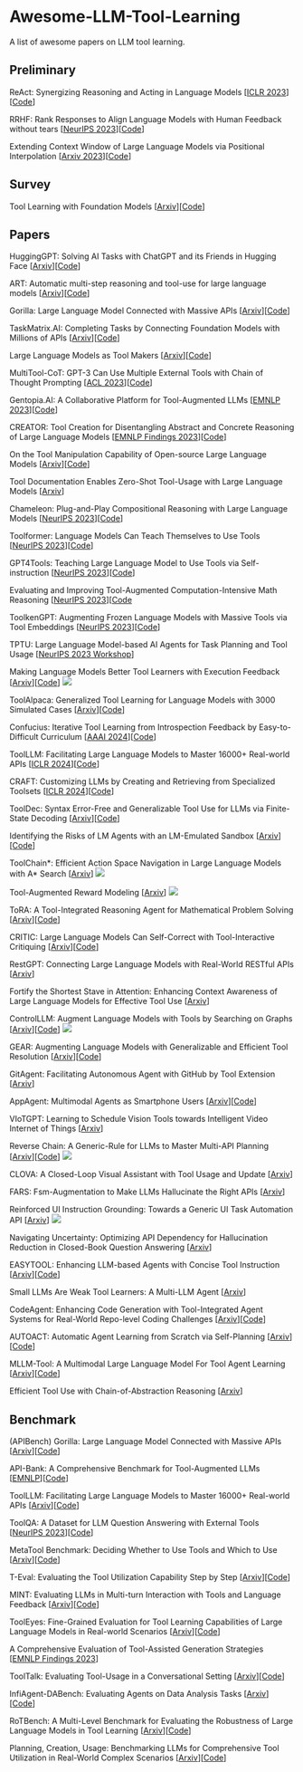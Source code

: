 # Awesome-LLM-Tool-Learning
A list of awesome papers on LLM tool learning.

## Preliminary
ReAct: Synergizing Reasoning and Acting in Language Models [[ICLR 2023](cmt3.research.microsoft.com/AAAI2024/Submission/MetaReviews/14045)][[Code](https://github.com/ysymyth/ReAct)]

RRHF: Rank Responses to Align Language Models with Human Feedback without tears [[NeurIPS 2023](https://arxiv.org/abs/2304.05302)][[Code](https://github.com/ganjinzero/rrhf)]

Extending Context Window of Large Language Models via Positional Interpolation [[Arxiv 2023](https://arxiv.org/abs/2306.15595)][[Code](https://github.com/ymcui/chinese-llama-alpaca-2)]

## Survey
Tool Learning with Foundation Models [[Arxiv](https://arxiv.org/abs/2304.08354)][[Code](https://github.com/openbmb/bmtools)]

## Papers
HuggingGPT: Solving AI Tasks with ChatGPT and its Friends in Hugging Face [[Arxiv](https://arxiv.org/abs/2303.17580)][[Code](https://github.com/microsoft/JARVIS)]

ART: Automatic multi-step reasoning and tool-use for large language models [[Arxiv](https://arxiv.org/abs/2303.09014)][[Code](https://github.com/guidance-ai/guidance)] 

Gorilla: Large Language Model Connected with Massive APIs [[Arxiv](https://arxiv.org/abs/2305.15334)][[Code](https://github.com/ShishirPatil/gorilla)]

TaskMatrix.AI: Completing Tasks by Connecting Foundation Models with Millions of APIs [[Arxiv](https://arxiv.org/abs/2303.16434)][[Code](https://github.com/moymix/TaskMatrix)]

Large Language Models as Tool Makers [[Arxiv](https://arxiv.org/abs/2305.17126)][[Code](https://github.com/ctlllll/llm-toolmaker)]

MultiTool-CoT: GPT-3 Can Use Multiple External Tools with Chain of Thought Prompting [[ACL 2023](https://arxiv.org/pdf/2305.16896.pdf)][[Code](https://github.com/InabaTatsuro/MultiTool-CoT)]

Gentopia.AI: A Collaborative Platform for Tool-Augmented LLMs [[EMNLP 2023](https://aclanthology.org/2023.emnlp-demo.20/)][[Code](https://github.com/Gentopia-AI/Gentopia)]

CREATOR: Tool Creation for Disentangling Abstract and Concrete Reasoning of Large Language Models [[EMNLP Findings 2023](https://aclanthology.org/2023.findings-emnlp.462.pdf)][[Code](https://github.com/qiancheng0/creator)]

On the Tool Manipulation Capability of Open-source Large Language Models [[Arxiv](https://arxiv.org/abs/2305.16504)][[Code](https://github.com/sambanova/toolbench)]

Tool Documentation Enables Zero-Shot Tool-Usage with Large Language Models [[Arxiv](https://arxiv.org/pdf/2308.00675.pdf)]

Chameleon: Plug-and-Play Compositional Reasoning with Large Language Models [[NeurIPS 2023](https://arxiv.org/abs/2304.09842)][[Code](https://github.com/lupantech/chameleon-llm)]

Toolformer: Language Models Can Teach Themselves to Use Tools [[NeurIPS 2023](https://arxiv.org/abs/2302.04761)][[Code](https://github.com/lucidrains/toolformer-pytorch)]

GPT4Tools: Teaching Large Language Model to Use Tools via Self-instruction [[NeurIPS 2023](https://arxiv.org/abs/2305.18752)][[Code](https://github.com/AILab-CVC/GPT4Tools)]

Evaluating and Improving Tool-Augmented Computation-Intensive Math Reasoning [[NeurIPS 2023](https://arxiv.org/abs/2306.02408)][[Code](https://github.com/rucaibox/carp)

ToolkenGPT: Augmenting Frozen Language Models with Massive Tools via Tool Embeddings [[NeurIPS 2023](https://arxiv.org/abs/2305.11554)][[Code](https://github.com/Ber666/ToolkenGPT)]

TPTU: Large Language Model-based AI Agents for Task Planning and Tool Usage [[NeurIPS 2023 Workshop](https://arxiv.org/abs/2308.03427)]

Making Language Models Better Tool Learners with Execution Feedback [[Arxiv](https://arxiv.org/abs/2305.13068)][[Code](https://github.com/zjunlp/trice)] ![](https://img.shields.io/badge/RL-orange)

ToolAlpaca: Generalized Tool Learning for Language Models with 3000 Simulated Cases [[Arxiv](https://arxiv.org/abs/2306.05301)][[Code](https://github.com/tangqiaoyu/ToolAlpaca)]

Confucius: Iterative Tool Learning from Introspection Feedback by Easy-to-Difficult Curriculum [[AAAI 2024](https://arxiv.org/abs/2308.14034)][[Code](https://github.com/shizhl/Confucius)]

ToolLLM: Facilitating Large Language Models to Master 16000+ Real-world APIs [[ICLR 2024](https://arxiv.org/pdf/2307.16789.pdf)][[Code](https://github.com/openbmb/toolbench)]

CRAFT: Customizing LLMs by Creating and Retrieving from Specialized Toolsets [[ICLR 2024](https://arxiv.org/abs/2309.17428)][[Code](https://github.com/lifan-yuan/craft)]

ToolDec: Syntax Error-Free and Generalizable Tool Use for LLMs via Finite-State Decoding [[Arxiv](https://arxiv.org/abs/2310.07075)][[Code](https://github.com/chenhongqiao/tooldec)]

Identifying the Risks of LM Agents with an LM-Emulated Sandbox [[Arxiv](https://arxiv.org/pdf/2309.15817.pdf)][[Code](https://github.com/ryoungj/ToolEmu)]

ToolChain*: Efficient Action Space Navigation in Large Language Models with A* Search [[Arxiv](https://arxiv.org/pdf/2310.13227v1.pdf)] ![](https://img.shields.io/badge/Planning-green)

Tool-Augmented Reward Modeling [[Arxiv](https://arxiv.org/abs/2310.01045)] ![](https://img.shields.io/badge/RL-orange)

ToRA: A Tool-Integrated Reasoning Agent for Mathematical Problem Solving [[Arxiv](https://arxiv.org/abs/2309.17452)][[Code](https://github.com/microsoft/ToRA)]

CRITIC: Large Language Models Can Self-Correct with Tool-Interactive Critiquing [[Arxiv](https://arxiv.org/pdf/2305.11738.pdf)][[Code](https://github.com/microsoft/ProphetNet/tree/master/CRITIC)]

RestGPT: Connecting Large Language Models with Real-World RESTful APIs [[Arxiv](https://arxiv.org/abs/2306.06624)]

Fortify the Shortest Stave in Attention: Enhancing Context Awareness of Large Language Models for Effective Tool Use [[Arxiv](https://arxiv.org/abs/2312.04455)]

ControlLLM: Augment Language Models with Tools by Searching on Graphs [[Arxiv](https://arxiv.org/pdf/2310.17796.pdf)][[Code](https://github.com/opengvlab/controlllm)] ![](https://img.shields.io/badge/Planning-green)

GEAR: Augmenting Language Models with Generalizable and Efficient Tool Resolution [[Arxiv](https://arxiv.org/abs/2307.08775)][[Code](https://github.com/yining610/gear)]

GitAgent: Facilitating Autonomous Agent with GitHub by Tool Extension [[Arxiv](https://arxiv.org/pdf/2312.17294.pdf)]

AppAgent: Multimodal Agents as Smartphone Users [[Arxiv](https://arxiv.org/abs/2312.13771)][[Code](https://github.com/mnotgod96/AppAgent?tab=readme-ov-file)]

VIoTGPT: Learning to Schedule Vision Tools towards Intelligent Video Internet of Things [[Arxiv](https://arxiv.org/abs/2312.00401)]

Reverse Chain: A Generic-Rule for LLMs to Master Multi-API Planning [[Arxiv](https://arxiv.org/pdf/2310.04474.pdf)][[Code](https://github.com/ASK-03/Reverse-Chain)] ![](https://img.shields.io/badge/Planning-green)

CLOVA: A Closed-Loop Visual Assistant with Tool Usage and Update [[Arxiv](https://arxiv.org/abs/2312.10908)]

FARS: Fsm-Augmentation to Make LLMs Hallucinate the Right APIs [[Arxiv](https://openreview.net/pdf/847a1c7446716c28f2c9c63fa1d7bf07d02e7757.pdf)]

Reinforced UI Instruction Grounding: Towards a Generic UI Task Automation API [[Arxiv](https://arxiv.org/pdf/2310.04716.pdf)] ![](https://img.shields.io/badge/RL-orange)

Navigating Uncertainty: Optimizing API Dependency for Hallucination Reduction in Closed-Book Question Answering [[Arxiv](https://arxiv.org/abs/2401.01780)]

EASYTOOL: Enhancing LLM-based Agents with Concise Tool Instruction [[Arxiv](https://arxiv.org/abs/2401.06201)][[Code](https://github.com/microsoft/JARVIS/tree/main/easytool)]

Small LLMs Are Weak Tool Learners: A Multi-LLM Agent [[Arxiv](https://arxiv.org/abs/2401.07324)]

CodeAgent: Enhancing Code Generation with Tool-Integrated Agent Systems for Real-World Repo-level Coding Challenges [[Arxiv](https://arxiv.org/abs/2401.07339)][[Code](https://github.com/zkcpku/CodeAgent)]

AUTOACT: Automatic Agent Learning from Scratch via Self-Planning [[Arxiv](https://arxiv.org/abs/2401.05268)][[Code](https://github.com/zjunlp/autoact)]

MLLM-Tool: A Multimodal Large Language Model For Tool Agent Learning  [[Arxiv](https://arxiv.org/abs/2401.10727)][[Code](https://github.com/MLLM-Tool/MLLM-Tool)]

Efficient Tool Use with Chain-of-Abstraction Reasoning [[Arxiv](https://arxiv.org/pdf/2401.17464v1.pdf)]


## Benchmark
(APIBench) Gorilla: Large Language Model Connected with Massive APIs [[Arxiv](https://arxiv.org/abs/2305.15334)][[Code](https://github.com/ShishirPatil/gorilla)]

API-Bank: A Comprehensive Benchmark for Tool-Augmented LLMs [[EMNLP](https://arxiv.org/abs/2304.08244)][[Code](https://github.com/AlibabaResearch/DAMO-ConvAI/tree/main/api-bank)]

ToolLLM: Facilitating Large Language Models to Master 16000+ Real-world APIs [[Arxiv](https://arxiv.org/pdf/2307.16789.pdf)][[Code](https://github.com/openbmb/toolbench)]

ToolQA: A Dataset for LLM Question Answering with External Tools [[NeurIPS 2023](https://arxiv.org/abs/2306.13304)][[Code](https://github.com/night-chen/toolqa)]

MetaTool Benchmark: Deciding Whether to Use Tools and Which to Use [[Arxiv](https://arxiv.org/abs/2310.03128)][[Code](https://github.com/howiehwong/metatool)]

T-Eval: Evaluating the Tool Utilization Capability Step by Step [[Arxiv](https://arxiv.org/pdf/2312.14033.pdf)][[Code](https://github.com/open-compass/T-Eval)]

MINT: Evaluating LLMs in Multi-turn Interaction with Tools and Language Feedback [[Arxiv](https://arxiv.org/abs/2309.10691)][[Code](https://github.com/xingyaoww/mint-bench)]

ToolEyes: Fine-Grained Evaluation for Tool Learning Capabilities of Large Language Models in Real-world Scenarios [[Arxiv](https://arxiv.org/abs/2401.00741)][[Code](https://github.com/junjie-ye/tooleyes)]

A Comprehensive Evaluation of Tool-Assisted Generation Strategies [[EMNLP Findings 2023](https://arxiv.org/abs/2310.10062)]

ToolTalk: Evaluating Tool-Usage in a Conversational Setting [[Arxiv](https://arxiv.org/abs/2311.10775)][[Code](https://github.com/microsoft/ToolTalk)]

InfiAgent-DABench: Evaluating Agents on Data Analysis Tasks [[Arxiv](https://arxiv.org/abs/2401.05507)][[Code](https://github.com/infiagent/infiagent)]

RoTBench: A Multi-Level Benchmark for Evaluating the Robustness of Large Language Models in Tool Learning [[Arxiv](https://arxiv.org/abs/2401.08326)][[Code](https://github.com/junjie-ye/rotbench)]

Planning, Creation, Usage: Benchmarking LLMs for Comprehensive Tool Utilization in Real-World Complex Scenarios [[Arxiv](https://arxiv.org/abs/2401.17167)][[Code](https://github.com/joeying1019/ultratool)]


